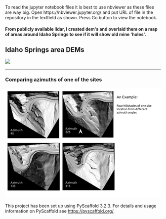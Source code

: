 <p>To read the jupyter notebook files it is best to use nbviewer as these files are way big. Open https://nbviewer.jupyter.org/ and put URL of file in the repository in the textfield as shown. Press Go button to view the notebook.</p>
<h4>From publicly available lidar, I created dem's and overlaid them on a map of areas around Idaho Springs to see if it will show old mine 'holes'.</h4>

<h2> Idaho Springs area DEMs</h2>
<img src="notebooks/IdahoSpringsBikeTrail.png">

<hr>

<h3>Comparing azimuths of one of the sites</h3>
<img src="notebooks/Tunnel_site_dem_hss.png">


     
This project has been set up using PyScaffold 3.2.3. For details and usage
information on PyScaffold see https://pyscaffold.org/.
